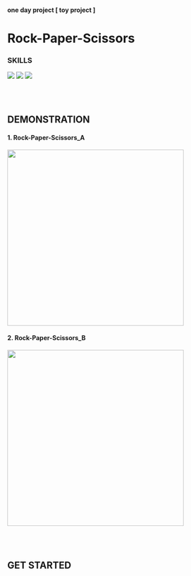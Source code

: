 #### one day project [ toy project ]
# Rock-Paper-Scissors

### SKILLS
<div>
  <img src="https://img.shields.io/badge/HTML5-E34F26?style=flat-square&logo=html5&logoColor=white">
  <img src="https://img.shields.io/badge/CSS3-1572B6?style=flat-square&logo=css3&logoColor=white">
  <img src="https://img.shields.io/badge/JavaScript-F7DF1E?style=flat-square&logo=javascript&logoColor=white">
</div>

<br><br>

## DEMONSTRATION

#### 1. Rock-Paper-Scissors_A
<img src="https://github.com/user-attachments/assets/dd4f277a-1d22-465d-b6c0-ac1606c16d72" height="400px">

#### 2. Rock-Paper-Scissors_B
<img src="https://github.com/user-attachments/assets/e5099346-afd7-4b71-88bb-e982b2e1b4bc" height="400px">

<br><br>

## GET STARTED
